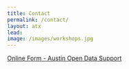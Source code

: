 ```yaml
---
title: Contact
permalink: /contact/
layout: atx
lead:
image: /images/workshops.jpg
---
```


<script type="text/javascript" src="https://cityofaustin.formstack.com/forms/js.php/austin_open_data_support"></script><noscript><a href="https://cityofaustin.formstack.com/forms/austin_open_data_support" title="Online Form">Online Form - Austin Open Data Support</a></noscript>

